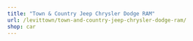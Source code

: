 ```yaml
---
title: "Town & Country Jeep Chrysler Dodge RAM"
url: /levittown/town-and-country-jeep-chrysler-dodge-ram/
shop: car
---
```

